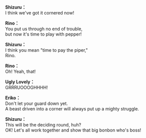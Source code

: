 # 

  
**Shizuru：**  
I think we've got it cornered now!  
  
**Rino：**  
You put us through no end of trouble,  
but now it's time to play with pepper!  
  
**Shizuru：**  
I think you mean \"time to pay the piper,\"  
 Rino.  
  
**Rino：**  
Oh! Yeah, that!  
  
**Ugly Lovely：**  
GRRRUOOOGHHHH!  
  
**Eriko：**  
Don't let your guard down yet.  
A beast driven into a corner will always put up a mighty struggle.  
  
**Shizuru：**  
This will be the deciding round, huh?  
OK! Let's all work together and show that big bonbon who's boss!  
